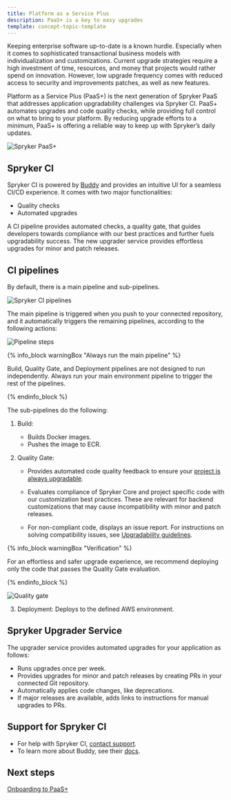 ```yaml
---
title: Platform as a Service Plus
description: PaaS+ is a key to easy upgrades
template: concept-topic-template
---
```


Keeping enterprise software up-to-date is a known hurdle. Especially when it comes to sophisticated transactional business models with individualization and customizations. Current upgrade strategies require a high investment of time, resources, and money that projects would rather spend on innovation. However, low upgrade frequency comes with reduced access to security and improvements patches, as well as new features.

Platform as a Service Plus (PaaS+) is the next generation of Spryker PaaS that addresses application upgradability challenges via Spryker CI. PaaS+ automates  upgrades and code quality checks, while providing full control on what to bring to your platform. By reducing upgrade efforts to a minimum, PaaS+ is offering a reliable way to keep up with Spryker’s daily updates.

![Spryker PaaS+](https://spryker.s3.eu-central-1.amazonaws.com/docs/paas%2B/dev/platform-as-a-service-plus.md/spryker-paas-plus.png)


## Spryker CI

Spryker CI is powered by [Buddy](https://buddy.works) and provides an intuitive UI for a seamless CI/CD experience. It comes with two major functionalities:

* Quality checks
* Automated upgrades

A CI pipeline provides automated checks, a quality gate, that guides  developers towards compliance with our best practices and further fuels upgradability success. The new upgrader service provides effortless upgrades for minor and patch releases.


## CI pipelines

By default, there is a main pipeline and sub-pipelines.

![Spryker CI pipelines](https://spryker.s3.eu-central-1.amazonaws.com/docs/paas%2B/dev/platform-as-a-service-plus.md/pipelines.png)

The main pipeline is triggered when you push to your connected repository, and it automatically triggers the remaining pipelines, according to the following actions:

![Pipeline steps](https://spryker.s3.eu-central-1.amazonaws.com/docs/paas%2B/dev/platform-as-a-service-plus.md/pipeline-steps.png)


{% info_block warningBox "Always run the main pipeline" %}

Build, Quality Gate, and Deployment pipelines are not designed to run independently. Always run your main environment pipeline to trigger the rest of the pipelines.

{% endinfo_block %}

The sub-pipelines do the following:

1. Build:
    * Builds Docker images.
    * Pushes the image to ECR.

2. Quality Gate:
    * Provides automated code quality feedback to ensure your [project is always upgradable](https://docs.spryker.com/docs/scos/dev/guidelines/keeping-a-project-upgradable/keeping-a-project-upgradable.html).

    * Evaluates compliance of Spryker Core and project specific code with our customization best practices. These are relevant for backend customizations that may cause incompatibility with minor and patch releases.

    * For non-compliant code, displays an issue report. For instructions on solving compatibility issues, see [Upgradability guidelines](https://docs.spryker.com/docs/scos/dev/guidelines/keeping-a-project-upgradable/upgradability-guidelines/upgradability-guidelines.html).


{% info_block warningBox "Verification" %}

For an effortless and safer upgrade experience, we recommend deploying only the  code that passes the Quality Gate evaluation.

{% endinfo_block %}


![Quality gate](https://spryker.s3.eu-central-1.amazonaws.com/docs/paas%2B/dev/platform-as-a-service-plus.md/quality-gate.png)


3. Deployment: Deploys to the defined AWS environment.


## Spryker Upgrader Service

The upgrader service provides automated upgrades for your application as follows:
* Runs upgrades once per week.
* Provides upgrades for minor and patch releases by creating PRs in your connected Git repository.
* Automatically applies code changes, like deprecations.
* If major releases are available, adds links to instructions for manual upgrades to PRs.

## Support for Spryker CI

* For help with Spryker CI, [contact support](https://spryker.force.com/support/s/).
* To learn more about Buddy, see their [docs](https://buddy.works/docs).

## Next steps

[Onboarding to PaaS+](/docs/paas+/dev/onboarding-to-paas+.md)
